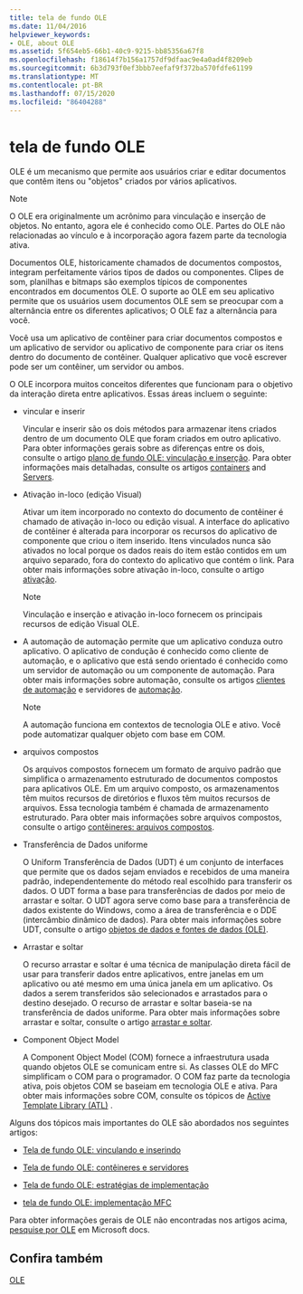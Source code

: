 ```yaml
---
title: tela de fundo OLE
ms.date: 11/04/2016
helpviewer_keywords:
- OLE, about OLE
ms.assetid: 5f654eb5-66b1-40c9-9215-bb85356a67f8
ms.openlocfilehash: f18614f7b156a1757df9dfaac9e4a0ad4f8209eb
ms.sourcegitcommit: 6b3d793f0ef3bbb7eefaf9f372ba570fdfe61199
ms.translationtype: MT
ms.contentlocale: pt-BR
ms.lasthandoff: 07/15/2020
ms.locfileid: "86404288"
---
```

# <a name="ole-background"></a>tela de fundo OLE

OLE é um mecanismo que permite aos usuários criar e editar documentos que contêm itens ou "objetos" criados por vários aplicativos.

> [!NOTE]
> O OLE era originalmente um acrônimo para vinculação e inserção de objetos. No entanto, agora ele é conhecido como OLE. Partes do OLE não relacionadas ao vínculo e à incorporação agora fazem parte da tecnologia ativa.

Documentos OLE, historicamente chamados de documentos compostos, integram perfeitamente vários tipos de dados ou componentes. Clipes de som, planilhas e bitmaps são exemplos típicos de componentes encontrados em documentos OLE. O suporte ao OLE em seu aplicativo permite que os usuários usem documentos OLE sem se preocupar com a alternância entre os diferentes aplicativos; O OLE faz a alternância para você.

Você usa um aplicativo de contêiner para criar documentos compostos e um aplicativo de servidor ou aplicativo de componente para criar os itens dentro do documento de contêiner. Qualquer aplicativo que você escrever pode ser um contêiner, um servidor ou ambos.

O OLE incorpora muitos conceitos diferentes que funcionam para o objetivo da interação direta entre aplicativos. Essas áreas incluem o seguinte:

- vincular e inserir

   Vincular e inserir são os dois métodos para armazenar itens criados dentro de um documento OLE que foram criados em outro aplicativo. Para obter informações gerais sobre as diferenças entre os dois, consulte o artigo [plano de fundo OLE: vinculação e inserção](ole-background-linking-and-embedding.md). Para obter informações mais detalhadas, consulte os artigos [containers](containers.md) and [Servers](servers.md).

- Ativação in-loco (edição Visual)

   Ativar um item incorporado no contexto do documento de contêiner é chamado de ativação in-loco ou edição visual. A interface do aplicativo de contêiner é alterada para incorporar os recursos do aplicativo de componente que criou o item inserido. Itens vinculados nunca são ativados no local porque os dados reais do item estão contidos em um arquivo separado, fora do contexto do aplicativo que contém o link. Para obter mais informações sobre ativação in-loco, consulte o artigo [ativação](activation-cpp.md).

   > [!NOTE]
   > Vinculação e inserção e ativação in-loco fornecem os principais recursos de edição Visual OLE.

- A automação de automação permite que um aplicativo conduza outro aplicativo. O aplicativo de condução é conhecido como cliente de automação, e o aplicativo que está sendo orientado é conhecido como um servidor de automação ou um componente de automação. Para obter mais informações sobre automação, consulte os artigos [clientes de automação](automation-clients.md) e servidores de [automação](automation-servers.md).

   > [!NOTE]
   > A automação funciona em contextos de tecnologia OLE e ativo. Você pode automatizar qualquer objeto com base em COM.

- arquivos compostos

   Os arquivos compostos fornecem um formato de arquivo padrão que simplifica o armazenamento estruturado de documentos compostos para aplicativos OLE. Em um arquivo composto, os armazenamentos têm muitos recursos de diretórios e fluxos têm muitos recursos de arquivos. Essa tecnologia também é chamada de armazenamento estruturado. Para obter mais informações sobre arquivos compostos, consulte o artigo [contêineres: arquivos compostos](containers-compound-files.md).

- Transferência de Dados uniforme

   O Uniform Transferência de Dados (UDT) é um conjunto de interfaces que permite que os dados sejam enviados e recebidos de uma maneira padrão, independentemente do método real escolhido para transferir os dados. O UDT forma a base para transferências de dados por meio de arrastar e soltar. O UDT agora serve como base para a transferência de dados existente do Windows, como a área de transferência e o DDE (intercâmbio dinâmico de dados). Para obter mais informações sobre UDT, consulte o artigo [objetos de dados e fontes de dados (OLE)](data-objects-and-data-sources-ole.md).

- Arrastar e soltar

   O recurso arrastar e soltar é uma técnica de manipulação direta fácil de usar para transferir dados entre aplicativos, entre janelas em um aplicativo ou até mesmo em uma única janela em um aplicativo. Os dados a serem transferidos são selecionados e arrastados para o destino desejado. O recurso de arrastar e soltar baseia-se na transferência de dados uniforme. Para obter mais informações sobre arrastar e soltar, consulte o artigo [arrastar e soltar](drag-and-drop-ole.md).

- Component Object Model

   A Component Object Model (COM) fornece a infraestrutura usada quando objetos OLE se comunicam entre si. As classes OLE do MFC simplificam o COM para o programador. O COM faz parte da tecnologia ativa, pois objetos COM se baseiam em tecnologia OLE e ativa. Para obter mais informações sobre COM, consulte os tópicos de [Active Template Library (ATL)](../atl/active-template-library-atl-concepts.md) .

Alguns dos tópicos mais importantes do OLE são abordados nos seguintes artigos:

- [Tela de fundo OLE: vinculando e inserindo](ole-background-linking-and-embedding.md)

- [Tela de fundo OLE: contêineres e servidores](ole-background-containers-and-servers.md)

- [Tela de fundo OLE: estratégias de implementação](ole-background-implementation-strategies.md)

- [tela de fundo OLE: implementação MFC](ole-background-mfc-implementation.md)

Para obter informações gerais de OLE não encontradas nos artigos acima, [pesquise por OLE](https://docs.microsoft.com/search/?terms=ole) em Microsoft docs.

## <a name="see-also"></a>Confira também

[OLE](ole-in-mfc.md)
